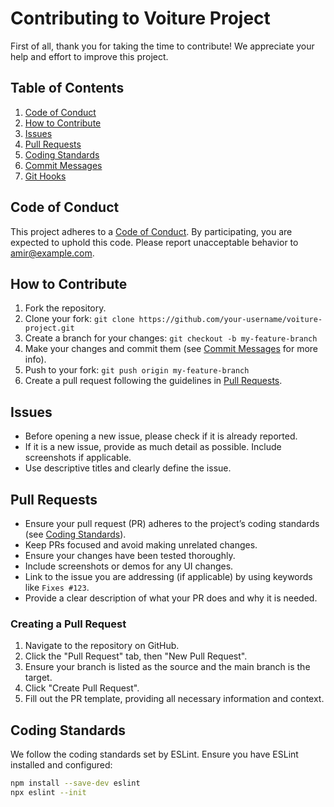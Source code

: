 # Contributing to Voiture Project

First of all, thank you for taking the time to contribute! We appreciate your help and effort to improve this project.

## Table of Contents

1. [Code of Conduct](#code-of-conduct)
2. [How to Contribute](#how-to-contribute)
3. [Issues](#issues)
4. [Pull Requests](#pull-requests)
5. [Coding Standards](#coding-standards)
6. [Commit Messages](#commit-messages)
7. [Git Hooks](#git-hooks)

## Code of Conduct

This project adheres to a [Code of Conduct](CODE_OF_CONDUCT.md). By participating, you are expected to uphold this code. Please report unacceptable behavior to [amir@example.com](mailto:amir@example.com).

## How to Contribute

1. Fork the repository.
2. Clone your fork: `git clone https://github.com/your-username/voiture-project.git`
3. Create a branch for your changes: `git checkout -b my-feature-branch`
4. Make your changes and commit them (see [Commit Messages](#commit-messages) for more info).
5. Push to your fork: `git push origin my-feature-branch`
6. Create a pull request following the guidelines in [Pull Requests](#pull-requests).

## Issues

- Before opening a new issue, please check if it is already reported.
- If it is a new issue, provide as much detail as possible. Include screenshots if applicable.
- Use descriptive titles and clearly define the issue.

## Pull Requests

- Ensure your pull request (PR) adheres to the project’s coding standards (see [Coding Standards](#coding-standards)).
- Keep PRs focused and avoid making unrelated changes.
- Ensure your changes have been tested thoroughly.
- Include screenshots or demos for any UI changes.
- Link to the issue you are addressing (if applicable) by using keywords like `Fixes #123`.
- Provide a clear description of what your PR does and why it is needed.

### Creating a Pull Request

1. Navigate to the repository on GitHub.
2. Click the "Pull Request" tab, then "New Pull Request".
3. Ensure your branch is listed as the source and the main branch is the target.
4. Click "Create Pull Request".
5. Fill out the PR template, providing all necessary information and context.

## Coding Standards

We follow the coding standards set by ESLint. Ensure you have ESLint installed and configured:

```sh
npm install --save-dev eslint
npx eslint --init
